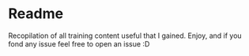 # Readme
Recopilation of all training content useful that I gained.
Enjoy, and if you fond any issue feel free to open an issue :D